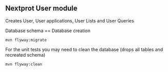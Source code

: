 ## Nextprot User module 

Creates User, User applications, User Lists and User Queries


Database schema
== Database creation

```
mvn flyway:migrate
```


For the unit tests you may need to clean the database (drops all tables and recreated schema)
```
mvn flyway:clean
```
